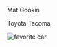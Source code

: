 Mat Gookin

Toyota Tacoma

![favorite car](http://www.c4fabrication.com/wp-content/uploads/2016/06/2016-Tacoma-3rd-Gen-Overland-Series-Front-Bumper-Full-Size-No-Cut-7.jpg)
